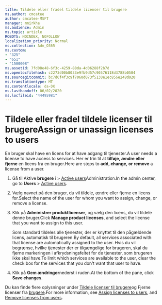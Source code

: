 ```yaml
---
title: Tildele eller fradel tildele licenser til brugere
ms.author: cmcatee
author: cmcatee-MSFT
manager: mnirkhe
ms.audience: Admin
ms.topic: article
ROBOTS: NOINDEX, NOFOLLOW
localization_priority: Normal
ms.collection: Adm_O365
ms.custom:
- "325"
- "651"
- "1500008"
ms.assetid: 7fd08e48-6f3c-4259-88da-4d06288f2b7d
ms.openlocfilehash: c2273d00b8033e9fb9d57c90576118d3788b0504
ms.sourcegitcommit: bc7d6f4f3c9f7060d073f5130e1ec856e248d020
ms.translationtype: MT
ms.contentlocale: da-DK
ms.lasthandoff: 06/02/2020
ms.locfileid: "44495981"
---
```

# <a name="assign-or-unassign-licenses-to-users"></a><span data-ttu-id="dc998-102">Tildele eller fradel tildele licenser til brugere</span><span class="sxs-lookup"><span data-stu-id="dc998-102">Assign or unassign licenses to users</span></span>

<span data-ttu-id="dc998-103">En bruger skal have en licens for at have adgang til tjenester.</span><span class="sxs-lookup"><span data-stu-id="dc998-103">A user needs a license to have access to services.</span></span> <span data-ttu-id="dc998-104">Her er trin til at **tilføje, ændre eller fjerne** en licens fra en bruger.</span><span class="sxs-lookup"><span data-stu-id="dc998-104">Here are steps to **add, change, or remove** a license from a user.</span></span>
  
1. <span data-ttu-id="dc998-105">Gå til Aktive **brugere** i \> [Active users](https://go.microsoft.com/fwlink/p/?linkid=834822)Administration.</span><span class="sxs-lookup"><span data-stu-id="dc998-105">In the admin center, go to **Users** \> [Active users](https://go.microsoft.com/fwlink/p/?linkid=834822).</span></span>

2. <span data-ttu-id="dc998-106">Vælg navnet på den bruger, du vil tildele, ændre eller fjerne en licens for.</span><span class="sxs-lookup"><span data-stu-id="dc998-106">Select the name of the user for whom you want to assign, change, or remove a license.</span></span>

3. <span data-ttu-id="dc998-107">Klik på **Administrer produktlicenser**, og vælg den licens, du vil tildele denne bruger.</span><span class="sxs-lookup"><span data-stu-id="dc998-107">Click **Manage product licenses**, and select the license that you want to assign to this user.</span></span>

    <span data-ttu-id="dc998-108">Som standard tildeles alle tjenester, der er knyttet til den pågældende licens, automatisk til brugeren.</span><span class="sxs-lookup"><span data-stu-id="dc998-108">By default, all services associated with that license are automatically assigned to the user.</span></span> <span data-ttu-id="dc998-109">Hvis du vil begrænse, hvilke tjenester der er tilgængelige for brugeren, skal du fjerne markeringen i afkrydsningsfeltet for de tjenester, som brugeren ikke skal have.</span><span class="sxs-lookup"><span data-stu-id="dc998-109">To limit which services are available to the user, clear the check box for the services that you don't want that user to have.</span></span>

4. <span data-ttu-id="dc998-110">Klik på **Gem ændringer**nederst i ruden.</span><span class="sxs-lookup"><span data-stu-id="dc998-110">At the bottom of the pane, click **Save changes**.</span></span>

<span data-ttu-id="dc998-111">Du kan finde flere oplysninger under [Tildele licenser til brugere](https://docs.microsoft.com/microsoft-365/admin/add-users/add-users)og Fjerne licenser fra [brugere](https://docs.microsoft.com/microsoft-365/admin/add-users/delete-a-user).</span><span class="sxs-lookup"><span data-stu-id="dc998-111">For more information, see [Assign licenses to users](https://docs.microsoft.com/microsoft-365/admin/add-users/add-users), and [Remove licenses from users](https://docs.microsoft.com/microsoft-365/admin/add-users/delete-a-user).</span></span>